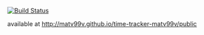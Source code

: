 [![Build Status](https://travis-ci.org/matv99v/time-tracker-matv99v.svg?branch=master)](https://travis-ci.org/matv99v/time-tracker-matv99v)

available at http://matv99v.github.io/time-tracker-matv99v/public
